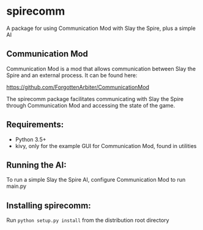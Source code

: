 # spirecomm
A package for using Communication Mod with Slay the Spire, plus a simple AI

## Communication Mod

Communication Mod is a mod that allows communication between Slay the Spire and an external process. It can be found here:

https://github.com/ForgottenArbiter/CommunicationMod

The spirecomm package facilitates communicating with Slay the Spire through Communication Mod and accessing the state of the game.

## Requirements:

- Python 3.5+
- kivy, only for the example GUI for Communication Mod, found in utilities

## Running the AI:

To run a simple Slay the Spire AI, configure Communication Mod to run main.py

## Installing spirecomm:

Run `python setup.py install` from the distribution root directory